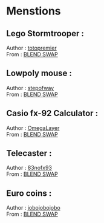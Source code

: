 # Menstions
## Lego Stormtrooper :
Author : [totopremier](https://www.blendswap.com/profile/209092)  
From : [BLEND SWAP](https://www.blendswap.com/)

## Lowpoly mouse :
Author : [stepofway](https://www.blendswap.com/profile/336483)  
From : [BLEND SWAP](https://www.blendswap.com/)


## Casio fx-92 Calculator  :
Author : [OmegaLayer ](https://www.blendswap.com/profile/267517)  
From : [BLEND SWAP](https://www.blendswap.com/)  

## Telecaster :
Author : [83nofx93](https://www.blendswap.com/profile/306254)  
From : [BLEND SWAP](https://www.blendswap.com/)

## Euro coins :
Author : [jobojobojobo](https://www.blendswap.com/profile/854010)  
From : [BLEND SWAP](https://www.blendswap.com/)

